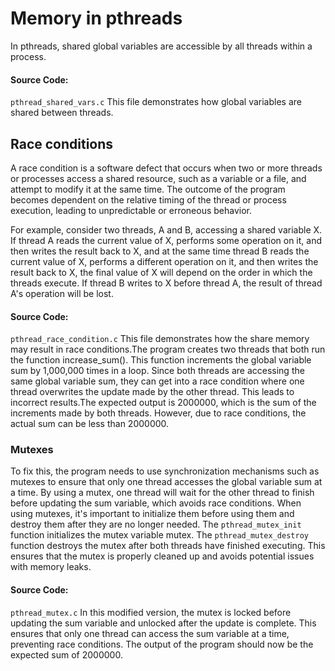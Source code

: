# Memory in pthreads

In pthreads, shared global variables are accessible by all threads within a process. 

#### Source Code: 
`pthread_shared_vars.c` This file demonstrates how global variables are shared between threads.

## Race conditions
A race condition is a software defect that occurs when two or more threads or processes access a shared resource, such as a variable or a file, 
and attempt to modify it at the same time. The outcome of the program becomes dependent on the relative timing of the thread or 
process execution, leading to unpredictable or erroneous behavior.

For example, consider two threads, A and B, accessing a shared variable X. 
If thread A reads the current value of X, performs some operation on it, and then writes the result back to X, 
and at the same time thread B reads the current value of X, performs a different operation on it, and then writes 
the result back to X, the final value of X will depend on the order in which the threads execute. If thread B writes 
to X before thread A, the result of thread A's operation will be lost.

#### Source Code: 
`pthread_race_condition.c` This file demonstrates how the share memory may result in race conditions.The program creates two threads that both run the 
function increase_sum(). This function increments the global variable sum by 1,000,000 times in a loop. Since both threads are 
accessing the same global variable sum, they can get into a race condition where one thread overwrites the update made by the other thread. 
This leads to incorrect results.The expected output is 2000000, which is the sum of the increments made by both threads.
However, due to race conditions, the actual sum can be less than 2000000.

### Mutexes

To fix this, the program needs to use synchronization mechanisms such as mutexes to ensure that only one thread accesses the 
global variable sum at a time. By using a mutex, one thread will wait for the other thread to finish before updating the sum 
variable, which avoids race conditions. When using mutexes, it's important to initialize them before using them and destroy them after they are no longer needed.
The `pthread_mutex_init` function initializes the mutex variable mutex. The `pthread_mutex_destroy` function destroys the mutex after both 
threads have finished executing. This ensures that the mutex is properly cleaned up and avoids potential issues with memory leaks.

#### Source Code: 
`pthread_mutex.c` In this modified version, the mutex is locked before updating the sum variable and unlocked after 
the update is complete. This ensures that only one thread can access the sum variable at a time, preventing race conditions. 
The output of the program should now be the expected sum of 2000000.


